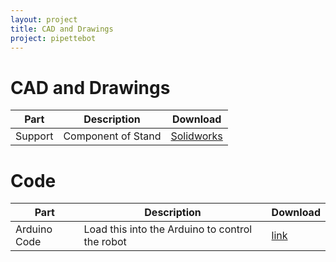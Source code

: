 ```yaml
---
layout: project
title: CAD and Drawings
project: pipettebot
---
```


CAD and Drawings
==========

<table class="table table-striped table-bordered">
	<thead>
		<tr>
			<th>Part</th>
			<th>Description</th>
			<th>Download</th>	
		</tr>
	</thead>
	<tbody>
		<tr>
			<td>Support</td>
			<td>Component of Stand</td>
			<td>
				<a target="_blank" href="/downloads/pipettebot/support.SLDPRT">Solidworks</a>
			</td>
		</tr>
	</tbody>
</table>



Code
==========

<table class="table table-striped table-bordered">
	<thead>
		<tr>
			<th>Part</th>
			<th>Description</th>
			<th>Download</th>	
		</tr>
	</thead>
	<tbody>
		<tr>
			<td>Arduino Code</td>
			<td>Load this into the Arduino to control the robot</td>
			<td>
				<a target="_blank" href="/downloads/pipettebot/PipettebotCode.ino">link</a>
			</td>
		</tr>
	</tbody>
</table>